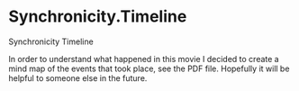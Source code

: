 # Synchronicity.Timeline
Synchronicity Timeline

In order to understand what happened in this movie I decided to create a mind map of the events that took place, see the PDF file. Hopefully it will be helpful to someone else in the future.

